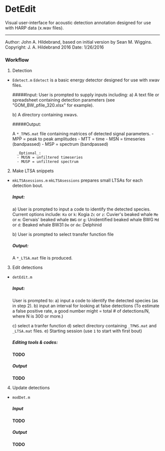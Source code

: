 # DetEdit
Visual user-interface for acoustic detection annotation designed for use with HARP data (x.wav files).

----------
Author: John A. Hildebrand, based on initial version by Sean M. Wiggins.
Copyright: J. A. Hildebrand 2016
Date: 1/26/2016


### Workflow

1. Detection

- `Edetect.m`
	`Edetect` is a basic energy detector designed for use with xwav files.

	#####Input:
	User is prompted to supply inputs including:
	a) A text file or spreadsheet containing detection parameters (see "GOM_BW_pfile_320.xlsx" for example).
		
	b) A directory containing xwavs.

	#####Output:

	A `*_TPWS.mat` file containing matrices of detected signal parameters.
		- MPP = peak to peak amplitudes 
		- MTT = time 
		- MSN = timeseries (bandpassed)
		- MSP = spectrum (bandpassed)

		_Optional_:
		- MUSN = unfiltered timeseries
		- MUSP = unfiltered spectrum


2. Make LTSA snippets

- `mkLTSAsessions.m`
	`mkLTSAsessions` prepares small LTSAs for each detection bout.

	##### Input:
	a) User is prompted to input a code to identify the detected species. Current options include:
	`Ko` or `k`: Kogia
	`Zc` or `z`: Cuvier's beaked whale
	`Me` or `m`: Gervais' beaked whale
	`BWG` or `g`: Unidentified beaked whale BWG
	`Md` or `d`: Beaked whale BW31
	`De` or `de`: Delphinid

	b) User is prompted to select transfer function file
	

	##### Output:
	A `*_LTSA.mat` file is produced.


3) Edit detections

- `detEdit.m`

	##### Input:
	User is prompted to:
	a) input a code to identify the detected species (as in step 2).
	b) input an interval for looking at false detections (To estimate a false positive rate, a good number might = total # of detections/N, where N is 300 or more.) 

	c) select a tranfer function
	d) select directory containing `_TPWS.mat` and `_LTSA.mat` files.
	e) Starting session (use `1` to start with first bout)

	##### Editing tools & codes:
	**TODO**

	##### Output
	**TODO**

4) Update detections

- `modDet.m`

	##### Input
	**TODO**

	##### Output
	**TODO**

